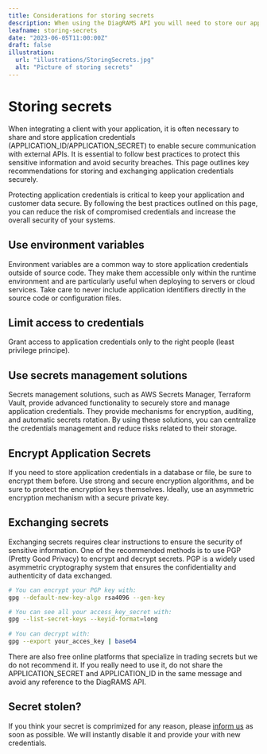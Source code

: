 ```yaml
---
title: Considerations for storing secrets
description: When using the DiagRAMS API you will need to store our application id/secret pair, here are some key principles to keep in mind.
leafname: storing-secrets
date: "2023-06-05T11:00:00Z"
draft: false
illustration:
  url: "illustrations/StoringSecrets.jpg"
  alt: "Picture of storing secrets"
---
```


# Storing secrets

When integrating a client with your application, it is often necessary to share and store application credentials (APPLICATION_ID/APPLICATION_SECRET) to enable secure communication with external APIs. It is essential to follow best practices to protect this sensitive information and avoid security breaches. This page outlines key recommendations for storing and exchanging application credentials securely.

Protecting application credentials is critical to keep your application and customer data secure. By following the best practices outlined on this page, you can reduce the risk of compromised credentials and increase the overall security of your systems.

## Use environment variables

Environment variables are a common way to store application credentials outside of source code. They make them accessible only within the runtime environment and are particularly useful when deploying to servers or cloud services. Take care to never include application identifiers directly in the source code or configuration files.

## Limit access to credentials

Grant access to application credentials only to the right people (least privilege principe).

## Use secrets management solutions

Secrets management solutions, such as AWS Secrets Manager, Terraform Vault, provide advanced functionality to securely store and manage application credentials. They provide mechanisms for encryption, auditing, and automatic secrets rotation. By using these solutions, you can centralize the credentials management and reduce risks related to their storage.

## Encrypt Application Secrets

If you need to store application credentials in a database or file, be sure to encrypt them before. Use strong and secure encryption algorithms, and be sure to protect the encryption keys themselves. Ideally, use an asymmetric encryption mechanism with a secure private key.

## Exchanging secrets

Exchanging secrets requires clear instructions to ensure the security of sensitive information. One of the recommended methods is to use PGP (Pretty Good Privacy) to encrypt and decrypt secrets. PGP is a widely used asymmetric cryptography system that ensures the confidentiality and authenticity of data exchanged.


```sh
# You can encrypt your PGP key with:
gpg --default-new-key-algo rsa4096 --gen-key

# You can see all your access_key_secret with:
gpg --list-secret-keys --keyid-format=long
 
# You can decrypt with:
gpg --export your_acces_key | base64 
```

There are also free online platforms that specialize in trading secrets but we do not recommend it. If you really need to use it, do not share the APPLICATION_SECRET and APPLICATION_ID in the same message and avoid any reference to the DiagRAMS API.

## Secret stolen?

If you think your secret is comprimized for any reason, please [inform us](support@diagrams-technologies.com) as soon as possible. We will instantly disable it and provide your with new credentials.
